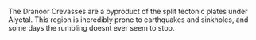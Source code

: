The Dranoor Crevasses are a byproduct of the split tectonic plates under Alyetal. This region is incredibly prone to earthquakes and sinkholes, and some days the rumbling doesnt ever seem to stop.